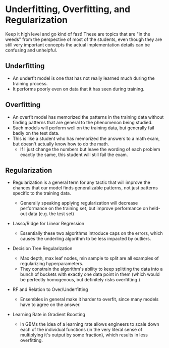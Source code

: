 # Underfitting, Overfitting, and Regularization

Keep it high level and go kind of fast! These are topics that are "in the weeds" from the perspective of most of the students, even though they are still very important concepts the actual implementation details can be confusing and unhelpful.

## Underfitting

* An underfit model is one that has not really learned much during the training process. 
* It performs poorly even on data that it has seen during training.

## Overfitting

* An overfit model has memorized the patterns in the training data without finding patterns that are general to the phenomenon being studied.
* Such models will perform well on the training data, but generally fail badly on the test data.
* This is like a student who has memorized the answers to a math exam, but doesn't actually know how to do the math.
    * If I just change the numbers but leave the wording of each problem exactly the same, this student will still fail the exam.

## Regularization

* Regularization is a general term for any tactic that will improve the chances that our model finds generalizable patterns, not just patterns specific to the training data.
    * Generally speaking applying regularization will decrease performance on the training set, but improve performance on held-out data (e.g. the test set)

* Lasso/Ridge for Linear Regression
    * Essentially these two algorithms introduce caps on the errors, which causes the underling algorithm to be less impacted by outliers.

* Decision Tree Regularization
    * Max depth, max leaf nodes, min sample to split are all examples of regularizing hyperparameters. 
    * They constrain the algorithm's ability to keep splitting the data into a bunch of buckets with exactly one data point in them (which would be perfectly homogenous, but definitely risks overfitting.)

* RF and Relation to Over/Underfitting
    * Ensembles in general make it harder to overfit, since many models have to agree on the answer.

* Learning Rate in Gradient Boosting
    * In GBMs the idea of a learning rate allows engineers to scale down each of the individual functions (in the very literal sense of multiplying it's output by some fraction), which results in less overfitting.